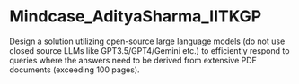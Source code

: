 # Mindcase_AdityaSharma_IITKGP
Design a solution utilizing open-source large language models (do not use closed source LLMs like GPT3.5/GPT4/Gemini etc.) to efficiently respond to queries where the answers need to be derived from extensive PDF documents (exceeding 100 pages).
